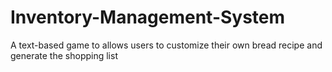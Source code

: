 # Inventory-Management-System
A text-based game to allows users to customize their own bread recipe and generate the shopping list
